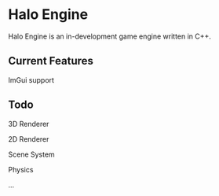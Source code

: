 # Halo Engine
 Halo Engine is an in-development game engine written in C++.

## Current Features

ImGui support



## Todo

3D Renderer

2D Renderer

Scene System

Physics

...
